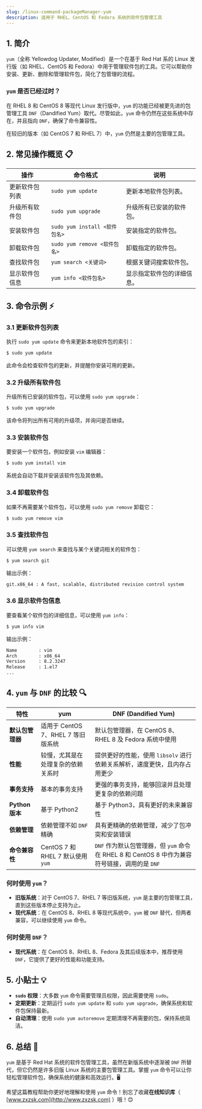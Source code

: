 ```yaml
---
slug: /linux-command-packageManager-yum
description: 适用于 RHEL、CentOS 和 Fedora 系统的软件包管理工具
---
```




## 1. 简介

`yum`（全称 Yellowdog Updater, Modified）是一个在基于 Red Hat 系的 Linux 发行版（如 RHEL、CentOS 和 Fedora）中用于管理软件包的工具。它可以帮助你安装、更新、删除和管理软件包，简化了包管理的流程。

### **`yum` 是否已经过时？**

在 RHEL 8 和 CentOS 8 等现代 Linux 发行版中，`yum` 的功能已经被更先进的包管理工具 `DNF`（Dandified Yum）取代。尽管如此，`yum` 命令仍然在这些系统中存在，并且指向 `DNF`，确保了命令兼容性。

在较旧的版本（如 CentOS 7 和 RHEL 7）中，`yum` 仍然是主要的包管理工具。

## 2. 常见操作概览 📋

| 操作                            | 命令格式                              | 说明                                |
|---------------------------------|-------------------------------------|-------------------------------------|
| 更新软件包列表                  | `sudo yum update`                   | 更新本地软件包列表。                |
| 升级所有软件包                  | `sudo yum upgrade`                  | 升级所有已安装的软件包。            |
| 安装软件包                       | `sudo yum install <软件包名>`       | 安装指定的软件包。                  |
| 卸载软件包                       | `sudo yum remove <软件包名>`        | 卸载指定的软件包。                  |
| 查找软件包                       | `yum search <关键词>`               | 根据关键词搜索软件包。              |
| 显示软件包信息                   | `yum info <软件包名>`               | 显示指定软件包的详细信息。          |

## 3. 命令示例 ⚡

### 3.1 更新软件包列表

执行 `sudo yum update` 命令来更新本地软件包的索引：

```bash
$ sudo yum update
```

此命令会检查软件包的更新，并提醒你安装可用的更新。

### 3.2 升级所有软件包

升级所有已安装的软件包，可以使用 `sudo yum upgrade`：

```bash
$ sudo yum upgrade
```

该命令将列出所有可用的升级项，并询问是否继续。

### 3.3 安装软件包

要安装一个软件包，例如安装 `vim` 编辑器：

```bash
$ sudo yum install vim
```

系统会自动下载并安装该软件包及其依赖。

### 3.4 卸载软件包

如果不再需要某个软件包，可以使用 `sudo yum remove` 卸载它：

```bash
$ sudo yum remove vim
```

### 3.5 查找软件包

可以使用 `yum search` 来查找与某个关键词相关的软件包：

```bash
$ yum search git
```

输出示例：

```bash
git.x86_64 : A fast, scalable, distributed revision control system
```

### 3.6 显示软件包信息

要查看某个软件包的详细信息，可以使用 `yum info`：

```bash
$ yum info vim
```

输出示例：

```bash
Name        : vim
Arch        : x86_64
Version     : 8.2.3247
Release     : 1.el7
...
```

## 4. `yum` 与 `DNF` 的比较 🔍

| 特性               | **yum**                                                                                   | **DNF** (Dandified Yum)                                                                                                           |
|--------------------|--------------------------------------------------------------------------------------------|----------------------------------------------------------------------------------------------------------------------------------|
| **默认包管理器**   | 适用于 CentOS 7、RHEL 7 等旧版系统                                                          | 默认包管理器，在 CentOS 8、RHEL 8 及 Fedora 系统中使用                                                                          |
| **性能**           | 较慢，尤其是在处理复杂的依赖关系时                                                           | 提供更好的性能，使用 `libsolv` 进行依赖关系解析，速度更快，且内存占用更少                                                       |
| **事务支持**       | 基本的事务支持                                                                               | 更强的事务支持，能够回滚并且处理更复杂的依赖问题                                                                                |
| **Python 版本**    | 基于 Python2                                                                                 | 基于 Python3，具有更好的未来兼容性                                                                                               |
| **依赖管理**       | 依赖管理不如 `DNF` 精确                                                                       | 具有更精确的依赖管理，减少了包冲突和安装错误                                                                                    |
| **命令兼容性**     | CentOS 7 和 RHEL 7 默认使用 `yum`                                                             | `DNF` 作为默认包管理器，但 `yum` 命令在 RHEL 8 和 CentOS 8 中作为兼容符号链接，调用的是 `DNF`                                    |

### 何时使用 `yum`？

- **旧版系统**：对于 CentOS 7、RHEL 7 等旧版系统，`yum` 是主要的包管理工具，直到这些版本停止支持为止。
- **现代系统**：在 CentOS 8、RHEL 8 等现代系统中，`yum` 被 `DNF` 替代，但两者兼容，可以继续使用 `yum` 命令。

### 何时使用 `DNF`？

- **现代系统**：在 CentOS 8、RHEL 8、Fedora 及其后续版本中，推荐使用 `DNF`，它提供了更好的性能和功能支持。

## 5. 小贴士 💡

- **`sudo` 权限**：大多数 `yum` 命令需要管理员权限，因此需要使用 `sudo`。
- **定期更新**：定期运行 `sudo yum update` 和 `sudo yum upgrade`，确保系统和软件包保持最新。
- **自动清理**：使用 `sudo yum autoremove` 定期清理不再需要的包，保持系统简洁。

## 6. 总结 🎯

`yum` 是基于 Red Hat 系统的软件包管理工具，虽然在新版系统中逐渐被 `DNF` 所替代，但它仍然是许多旧版 Linux 系统的主要包管理工具。掌握 `yum` 命令可以让你轻松管理软件包，确保系统的健康和高效运行。🖥️

希望这篇教程帮助你更好地理解和使用 `yum` 命令！别忘了收藏**在线知识库**（ [www.zxzsk.com](http://www.zxzsk.com) ）哦！😊
